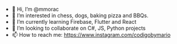- 👋 Hi, I’m @mmorac
- 👀 I’m interested in chess, dogs, baking pizza and BBQs.
- 🌱 I’m currently learning Firebase, Flutter and React
- 💞️ I’m looking to collaborate on C#, JS, Python projects
- 📫 How to reach me: https://www.instagram.com/codigobymario

<!---
mmorac/mmorac is a ✨ special ✨ repository because its `README.md` (this file) appears on your GitHub profile.
You can click the Preview link to take a look at your changes.
--->
